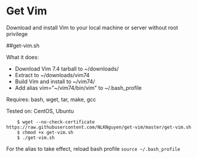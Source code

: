# Get Vim
Download and install Vim to your local machine or server without root privilege

##get-vim.sh

What it does:
* Download Vim 7.4 tarball to ~/downloads/
* Extract to ~/downloads/vim74
* Build Vim and install to ~/vim74/
* Add alias vim="~/vim74/bin/vim" to ~/.bash_profile

Requires: bash, wget, tar, make, gcc

Tested on: CentOS, Ubuntu

```
    $ wget --no-check-certificate https://raw.githubusercontent.com/NLKNguyen/get-vim/master/get-vim.sh
    $ chmod +x get-vim.sh
    $ ./get-vim.sh
```

For the alias to take effect, reload bash profile `source ~/.bash_profile`
